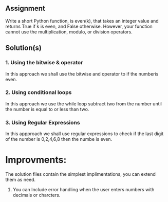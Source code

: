 ## Assignment

Write a short Python function, is even(k), that takes an integer value and
returns True if k is even, and False otherwise. However, your function
cannot use the multiplication, modulo, or division operators.

## Solution(s)
### 1. Using the bitwise & operator
In this approach we shall use the bitwise and operator to if the numberis even.
### 2. Using conditional loops
In this approach we use the while loop subtract two from the number until the number is equal to or less than two.
### 3. Using Regular Expressions
In this appproach we shall use regular expressions to check if the last digit of the number is 0,2,4,6,8 then the numbe is even.

# Improvments:
  The solution files contain the simplest implimentations, you can extend them as need.
  
  1. You can Include error handling when the user  enters numbers with decimals or charcters.
